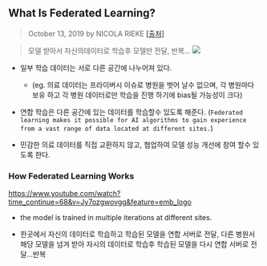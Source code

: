 

## What Is Federated Learning?

> October 13, 2019 by NICOLA RIEKE [[출처]](https://blogs.nvidia.com/blog/2019/10/13/what-is-federated-learning/)

> 모델 받아서 자신의데이터로 학습후 모델만 전달, 반복...
![](https://i.imgur.com/k7wTNG5.png)


- 일부 학습 데이터는 서로 다른 공간에 나누어져 있다. 
    - (eg. 의료 데이터는 프라이버시 이슈로 병원을 벗어 날수 없으며, 각 병원마다 보유 하고 각 병원 데이터로만 학습을 진행 하기에 bias될 가능성이 크다)
- 연합 학습은 다른 공간에 있는 데이터를 학습할수 있도록 해준다. (`Federated learning makes it possible for AI algorithms to gain experience from a vast range of data located at different sites.`)

- 민감한 의료 데이터를 직접 교환하지 않고, 협업하여 모델 성능 개선에 참여 할수 있도록 한다. 

### How Federated Learning Works 

https://www.youtube.com/watch?time_continue=68&v=Jy7ozgwovgg&feature=emb_logo

- the model is trained in multiple iterations at different sites.

- 한곳에서 자신의 데이터로 학습하고 학습된 모델을 연합 서버로 전달, 다른 병원서 해당 모델을 넘겨 받아 자시의 데이터로 학습후 학습된 모델을 다시 연합 서버로 전달...반복 

